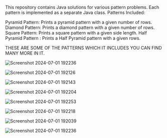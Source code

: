 This repository contains Java solutions for various pattern problems. Each pattern is implemented as a separate Java class.
Patterns Included:

Pyramid Pattern: Prints a pyramid pattern with a given number of rows.
Diamond Pattern: Prints a diamond pattern with a given number of rows.
Square Pattern: Prints a square pattern with a given side length.
Half Pyramid Pattern : Prints a Half Pyramid pattern with a given rows.


THESE ARE SOME OF THE PATTERNS WHICH IT INCLUDES YOU CAN FIND MANY MORE IN IT.


![Screenshot 2024-07-01 192236](https://github.com/atulpanday44/Patterns_in_Java/assets/144517232/d81e5cbd-2af2-4fcc-ae89-c96f8832e4eb)

![Screenshot 2024-07-01 192126](https://github.com/atulpanday44/Patterns_in_Java/assets/144517232/a4f89f42-c7da-468b-8084-a3ae8f80c8b7)

![Screenshot 2024-07-01 192143](https://github.com/atulpanday44/Patterns_in_Java/assets/144517232/c4bdfc01-ec41-47dd-b26a-f98cada42950)

![Screenshot 2024-07-01 192204](https://github.com/atulpanday44/Patterns_in_Java/assets/144517232/944d23ea-bc5c-478e-8f32-75d4c24e27eb)

![Screenshot 2024-07-01 192253](https://github.com/atulpanday44/Patterns_in_Java/assets/144517232/8c46bde5-39e8-4569-8857-47703766456f)

![Screenshot 2024-07-01 192218](https://github.com/atulpanday44/Patterns_in_Java/assets/144517232/2bca8639-3ed1-4fc5-9d62-a14202fe61e4)

![Screenshot 2024-07-01 192039](https://github.com/atulpanday44/Patterns_in_Java/assets/144517232/75156016-29d9-4d1e-a507-b95f3f90857f)

![Screenshot 2024-07-01 192236](https://github.com/atulpanday44/Patterns_in_Java/assets/144517232/0822ee3c-05d1-4e25-9a82-26cfd5a7ec28)

